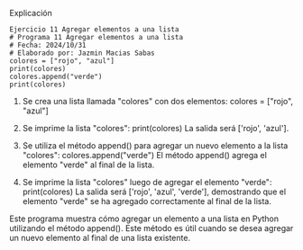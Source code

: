 Explicación
```
Ejercicio 11 Agregar elementos a una lista 
# Programa 11 Agregar elementos a una lista
# Fecha: 2024/10/31
# Elaborado por: Jazmin Macias Sabas
colores = ["rojo", "azul"]
print(colores)
colores.append("verde")
print(colores)
```
1. Se crea una lista llamada "colores" con dos elementos:
colores = ["rojo", "azul"]


2. Se imprime la lista "colores":
print(colores)
La salida será ['rojo', 'azul'].

3. Se utiliza el método append() para agregar un nuevo elemento a la lista "colores":
colores.append("verde")
El método append() agrega el elemento "verde" al final de la lista.

4. Se imprime la lista "colores" luego de agregar el elemento "verde":
print(colores)
La salida será ['rojo', 'azul', 'verde'], demostrando que el elemento "verde" se ha agregado correctamente al final de la lista.

Este programa muestra cómo agregar un elemento a una lista en Python utilizando el método append(). Este método es útil cuando se desea agregar un nuevo elemento al final de una lista existente.
